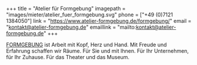 +++
title = "Atelier für Formgebung"
imagepath = "images/mieter/atelier_fuer_formgebung.svg"
phone = ["+49 (0)7121 1384050"]
link = "https://www.atelier-formgebung.de/formgebung/"
email = "kontakt@atelier-formgebung.de"
emaillink = "mailto:kontakt@atelier-formgebung.de"
+++

[FORMGEBUNG](https://www.atelier-formgebung.de/formgebung/) ist Arbeit mit Kopf, Herz und Hand. Mit Freude und Erfahrung schaffen wir Räume. Für Sie und mit Ihnen. Für Ihr Unternehmen, für Ihr Zuhause. Für das Theater und das Museum.
